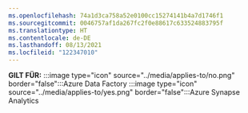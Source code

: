 ```yaml
---
ms.openlocfilehash: 74a1d3ca758a52e0100cc15274141b4a7d1746f1
ms.sourcegitcommit: 0046757af1da267fc2f0e88617c633524883795f
ms.translationtype: HT
ms.contentlocale: de-DE
ms.lasthandoff: 08/13/2021
ms.locfileid: "122347010"
---
```

**GILT FÜR:** :::image type="icon" source="../media/applies-to/no.png" border="false":::Azure Data Factory :::image type="icon" source="../media/applies-to/yes.png" border="false":::Azure Synapse Analytics 
